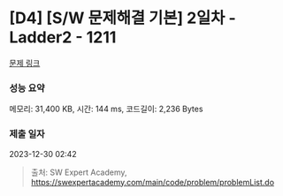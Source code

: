 # [D4] [S/W 문제해결 기본] 2일차 - Ladder2 - 1211 

[문제 링크](https://swexpertacademy.com/main/code/problem/problemDetail.do?contestProbId=AV14BgD6AEECFAYh) 
 
### 성능 요약

메모리: 31,400 KB, 시간: 144 ms, 코드길이: 2,236 Bytes

### 제출 일자

2023-12-30 02:42



> 출처: SW Expert Academy, https://swexpertacademy.com/main/code/problem/problemList.do
